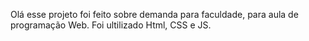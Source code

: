 Olá esse projeto foi feito sobre demanda para faculdade, para aula de programação Web.
Foi ultilizado Html, CSS e JS.